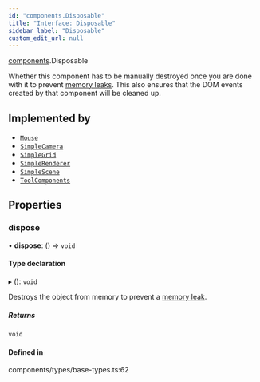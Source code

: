 ```yaml
---
id: "components.Disposable"
title: "Interface: Disposable"
sidebar_label: "Disposable"
custom_edit_url: null
---
```


[components](../modules/components.md).Disposable

Whether this component has to be manually destroyed once you are done with
it to prevent
[memory leaks](https://threejs.org/docs/#manual/en/introduction/How-to-dispose-of-objects).
This also ensures that the DOM events created by that component will be
cleaned up.

## Implemented by

- [`Mouse`](../classes/components.Mouse.md)
- [`SimpleCamera`](../classes/components.SimpleCamera.md)
- [`SimpleGrid`](../classes/components.SimpleGrid.md)
- [`SimpleRenderer`](../classes/components.SimpleRenderer.md)
- [`SimpleScene`](../classes/components.SimpleScene.md)
- [`ToolComponents`](../classes/components.ToolComponents.md)

## Properties

### dispose

• **dispose**: () => `void`

#### Type declaration

▸ (): `void`

Destroys the object from memory to prevent a
[memory leak](https://threejs.org/docs/#manual/en/introduction/How-to-dispose-of-objects).

##### Returns

`void`

#### Defined in

components/types/base-types.ts:62
